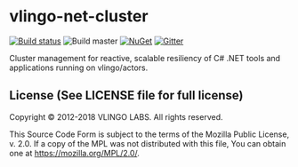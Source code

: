 # vlingo-net-cluster

[![Build status](https://ci.appveyor.com/api/projects/status/0rgr1g6x60neywfs/branch/master?svg=true)](https://ci.appveyor.com/project/VlingoNetOwner/vlingo-net-cluster/branch/master)
![Build master](https://github.com/vlingo-net/vlingo-net-cluster/workflows/.NET/badge.svg)
[![NuGet](https://img.shields.io/nuget/v/Vlingo.Cluster.svg)](https://www.nuget.org/packages/Vlingo.Cluster)
[![Gitter](https://badges.gitter.im/vlingo-platform-net/community.svg)](https://gitter.im/vlingo-platform-net/community?utm_source=badge&utm_medium=badge&utm_campaign=pr-badge)

Cluster management for reactive, scalable resiliency of C# .NET tools and applications running on vlingo/actors.


License (See LICENSE file for full license)
-------------------------------------------
Copyright © 2012-2018 VLINGO LABS. All rights reserved.

This Source Code Form is subject to the terms of the
Mozilla Public License, v. 2.0. If a copy of the MPL
was not distributed with this file, You can obtain
one at https://mozilla.org/MPL/2.0/.
